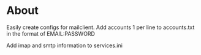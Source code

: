 # About

Easily create configs for mailclient. Add accounts 1 per line to accounts.txt in the format of EMAIL:PASSWORD

Add imap and smtp information to services.ini

